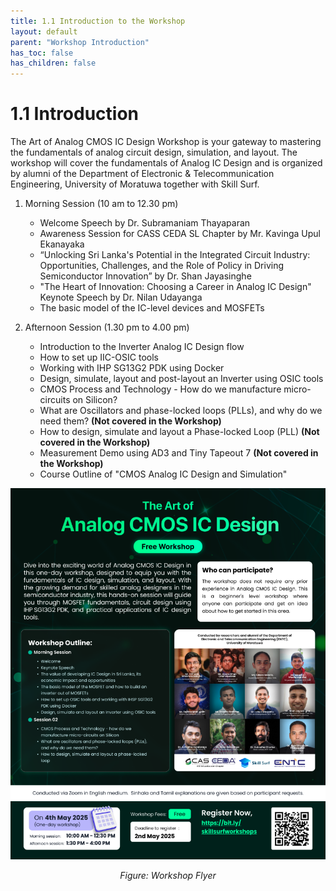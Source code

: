 ```yaml
---
title: 1.1 Introduction to the Workshop
layout: default
parent: "Workshop Introduction"
has_toc: false
has_children: false
---
```


# 1.1 Introduction

The Art of Analog CMOS IC Design Workshop is your gateway to mastering the fundamentals of analog circuit design, simulation, and layout. The workshop will cover the fundamentals of Analog IC Design and is organized by alumni of the Department of Electronic & Telecommunication Engineering, University of Moratuwa together with Skill Surf.

1. Morning Session (10 am to 12.30 pm)
    - Welcome Speech by Dr. Subramaniam Thayaparan
    - Awareness Session for CASS CEDA SL Chapter by Mr. Kavinga Upul Ekanayaka
    - “Unlocking Sri Lanka's Potential in the Integrated Circuit Industry: Opportunities, Challenges, and the Role of Policy in Driving Semiconductor Innovation” by Dr. Shan Jayasinghe
    - "The Heart of Innovation: Choosing a Career in Analog IC Design" Keynote Speech by Dr. Nilan Udayanga
    - The basic model of the IC-level devices and MOSFETs

2. Afternoon Session (1.30 pm to 4.00 pm)
    - Introduction to the Inverter Analog IC Design flow
    - How to set up IIC-OSIC tools
    - Working with IHP SG13G2 PDK using Docker
    - Design, simulate, layout and post-layout an Inverter using OSIC tools
    - CMOS Process and Technology - How do we manufacture micro-circuits on Silicon?
    - What are Oscillators and phase-locked loops (PLLs), and why do we need them? **(Not covered in the Workshop)**
    - How to design, simulate and layout a Phase-locked Loop (PLL) **(Not covered in the Workshop)**
    - Measurement Demo using AD3 and Tiny Tapeout 7 **(Not covered in the Workshop)**
    - Course Outline of "CMOS Analog IC Design and Simulation"

<div align="center">
  <img src="./images/Workshop_Flyer.png" alt="Flyer" width="620">
  <p><em>Figure: Workshop Flyer</em></p>
</div>